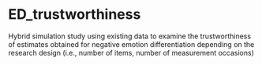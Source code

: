 # ED_trustworthiness
Hybrid simulation study using existing data to examine the trustworthiness of estimates obtained for negative emotion differentiation depending on the research design (i.e., number of items, number of measurement occasions)
